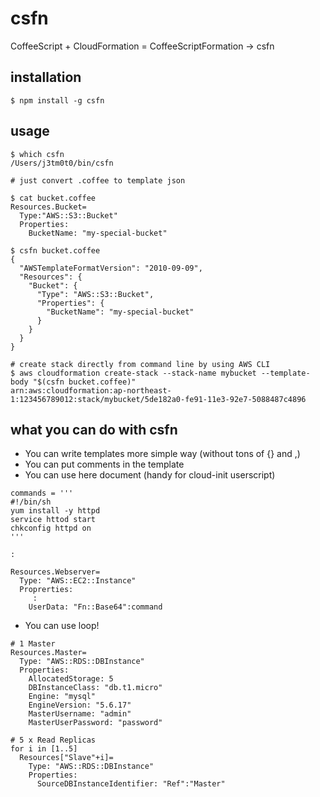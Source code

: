 csfn
====

CoffeeScript + CloudFormation = CoffeeScriptFormation -> csfn

## installation
```
$ npm install -g csfn
```

## usage
```
$ which csfn
/Users/j3tm0t0/bin/csfn

# just convert .coffee to template json

$ cat bucket.coffee
Resources.Bucket=
  Type:"AWS::S3::Bucket"
  Properties:
    BucketName: "my-special-bucket"

$ csfn bucket.coffee
{
  "AWSTemplateFormatVersion": "2010-09-09",
  "Resources": {
    "Bucket": {
      "Type": "AWS::S3::Bucket",
      "Properties": {
        "BucketName": "my-special-bucket"
      }
    }
  }
}

# create stack directly from command line by using AWS CLI
$ aws cloudformation create-stack --stack-name mybucket --template-body "$(csfn bucket.coffee)"
arn:aws:cloudformation:ap-northeast-1:123456789012:stack/mybucket/5de182a0-fe91-11e3-92e7-5088487c4896

```

## what you can do with csfn
+ You can write templates more simple way (without tons of {} and ,)
+ You can put comments in the template 
+ You can use here document (handy for cloud-init userscript)

```
commands = '''
#!/bin/sh
yum install -y httpd
service httod start
chkconfig httpd on
'''

:

Resources.Webserver=
  Type: "AWS::EC2::Instance"
  Proprerties:
     :
    UserData: "Fn::Base64":command
```
+ You can use loop!

```
# 1 Master
Resources.Master=
  Type: "AWS::RDS::DBInstance"
  Properties:
    AllocatedStorage: 5
    DBInstanceClass: "db.t1.micro"
    Engine: "mysql"
    EngineVersion: "5.6.17"
    MasterUsername: "admin"
    MasterUserPassword: "password"

# 5 x Read Replicas
for i in [1..5]
  Resources["Slave"+i]=
    Type: "AWS::RDS::DBInstance"
    Properties:
      SourceDBInstanceIdentifier: "Ref":"Master"
```
